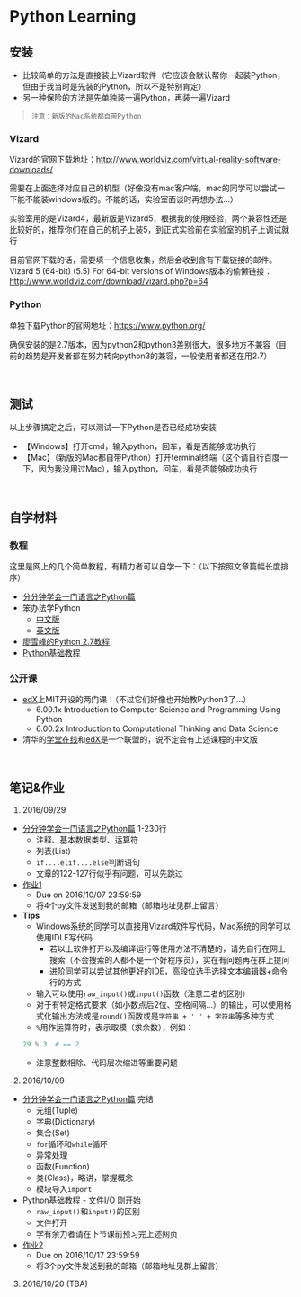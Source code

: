 # Python Learning

## 安装

* 比较简单的方法是直接装上Vizard软件（它应该会默认帮你一起装Python，但由于我当时是先装的Python，所以不是特别肯定）
* 另一种保险的方法是先单独装一遍Python，再装一遍Vizard

>     注意：新版的Mac系统都自带Python

### Vizard

Vizard的官网下载地址：http://www.worldviz.com/virtual-reality-software-downloads/

需要在上面选择对应自己的机型（好像没有mac客户端，mac的同学可以尝试一下能不能装windows版的。不能的话，实验室面谈时再想办法...）

实验室用的是Vizard4，最新版是Vizard5，根据我的使用经验，两个兼容性还是比较好的，推荐你们在自己的机子上装5，到正式实验前在实验室的机子上调试就行

目前官网下载的话，需要填一个信息收集，然后会收到含有下载链接的邮件。Vizard 5 (64-bit) (5.5) For 64-bit versions of Windows版本的偷懒链接：http://www.worldviz.com/download/vizard.php?p=64

### Python

单独下载Python的官网地址：https://www.python.org/

确保安装的是2.7版本，因为python2和python3差别很大，很多地方不兼容（目前的趋势是开发者都在努力转向python3的兼容，一般使用者都还在用2.7）

<br/>

## 测试

以上步骤搞定之后，可以测试一下Python是否已经成功安装

* 【Windows】打开cmd，输入python，回车，看是否能够成功执行
* 【Mac】（新版的Mac都自带Python）打开terminal终端（这个请自行百度一下，因为我没用过Mac），输入python，回车，看是否能够成功执行

<br/>

## 自学材料

### 教程

这里是网上的几个简单教程，有精力者可以自学一下：（以下按照文章篇幅长度排序）

* [分分钟学会一门语言之Python篇](http://www.code123.cc/1049.html)
* 笨办法学Python
  * [中文版](https://flyouting.gitbooks.io/learn-python-the-hard-way-cn/content/index.html)
  * [英文版](https://learnpythonthehardway.org/book/)
* [廖雪峰的Python 2.7教程](http://www.liaoxuefeng.com/wiki/001374738125095c955c1e6d8bb493182103fac9270762a000)
* [Python基础教程](http://www.runoob.com/python/python-tutorial.html)

### 公开课

* [edX](https://www.edx.org/)上MIT开设的两门课：（不过它们好像也开始教Python3了...）
  * 6.00.1x Introduction to Computer Science and Programming Using Python
  * 6.00.2x Introduction to Computational Thinking and Data Science
* 清华的[学堂在线](https://www.xuetangx.com/)和[edX](https://www.edx.org/)是一个联盟的，说不定会有上述课程的中文版

<br/>

## 笔记&作业

1. 2016/09/29
  * [分分钟学会一门语言之Python篇](http://www.code123.cc/1049.html) 1-230行
    * 注释、基本数据类型、运算符
    * 列表(List)
    * `if....elif....else`判断语句
    * 文章的122-127行似乎有问题，可以先跳过
  * [作业1](https://github.com/wyfsh/python_learning/blob/master/exercises/ex1.md)
    * Due on 2016/10/07 23:59:59
    * 将4个py文件发送到我的邮箱（邮箱地址见群上留言）
  * __Tips__
    * Windows系统的同学可以直接用Vizard软件写代码，Mac系统的同学可以使用IDLE写代码
      * 若以上软件打开以及编译运行等使用方法不清楚的，请先自行在网上搜索（不会搜索的人都不是一个好程序员），实在有问题再在群上提问
      * 进阶同学可以尝试其他更好的IDE，高段位选手选择文本编辑器+命令行的方式
    * 输入可以使用`raw_input()`或`input()`函数（注意二者的区别）
    * 对于有特定格式要求（如小数点后2位、空格间隔…）的输出，可以使用格式化输出方法或是`round()`函数或是`字符串 + ' ' + 字符串`等多种方式
    * `%`用作运算符时，表示取模（求余数），例如：
    ``` python
    29 % 3  # == 2
    ```
    * 注意整数相除、代码层次缩进等重要问题

2. 2016/10/09
  * [分分钟学会一门语言之Python篇](http://www.code123.cc/1049.html) 完结
    * 元组(Tuple)
    * 字典(Dictionary)
    * 集合(Set)
    * `for`循环和`while`循环
    * 异常处理
    * 函数(Function)
    * 类(Class)，略讲，掌握概念
    * 模块导入`import`
  * [Python基础教程 - 文件I/O](http://www.runoob.com/python/python-files-io.html) 刚开始
    * `raw_input()`和`input()`的区别
    * 文件打开
    * 学有余力者请在下节课前预习完上述网页
  * [作业2](https://github.com/wyfsh/python_learning/blob/master/exercises/ex2.md)
    * Due on 2016/10/17 23:59:59
    * 将3个py文件发送到我的邮箱（邮箱地址见群上留言）

3. 2016/10/20 (TBA)

